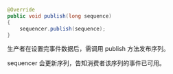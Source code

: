 ```java
@Override
public void publish(long sequence)
{
    sequencer.publish(sequence);
}
```

生产者在设置完事件数据后，需调用 publish 方法发布序列。

sequencer 会更新序列，告知消费者该序列的事件已可用。